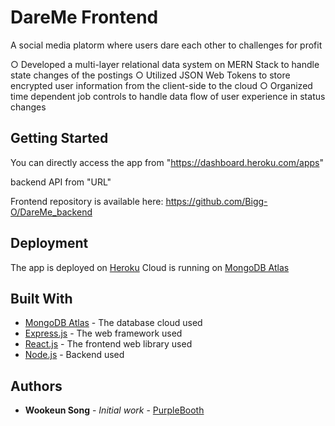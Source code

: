 # DareMe Frontend

A social media platorm where users dare each other to challenges for profit

○ Developed a multi-layer relational data system on MERN Stack to handle state changes of the postings
○ Utilized JSON Web Tokens to store encrypted user information from the client-side to the cloud
○ Organized time dependent job controls to handle data flow of user experience in status changes

## Getting Started

You can directly access the app from "https://dashboard.heroku.com/apps"

backend API from "URL"

Frontend repository is available here: https://github.com/Bigg-O/DareMe_backend

## Deployment

The app is deployed on [Heroku](https://www.heroku.com/)
Cloud is running on [MongoDB Atlas](https://www.mongodb.com/)

## Built With

- [MongoDB Atlas](https://www.mongodb.com/) - The database cloud used
- [Express.js](https://expressjs.com/) - The web framework used
- [React.js](https://reactjs.org/) - The frontend web library used
- [Node.js](https://nodejs.org/en/) - Backend used

## Authors

- **Wookeun Song** - _Initial work_ - [PurpleBooth](https://github.com/Bigg-O)
